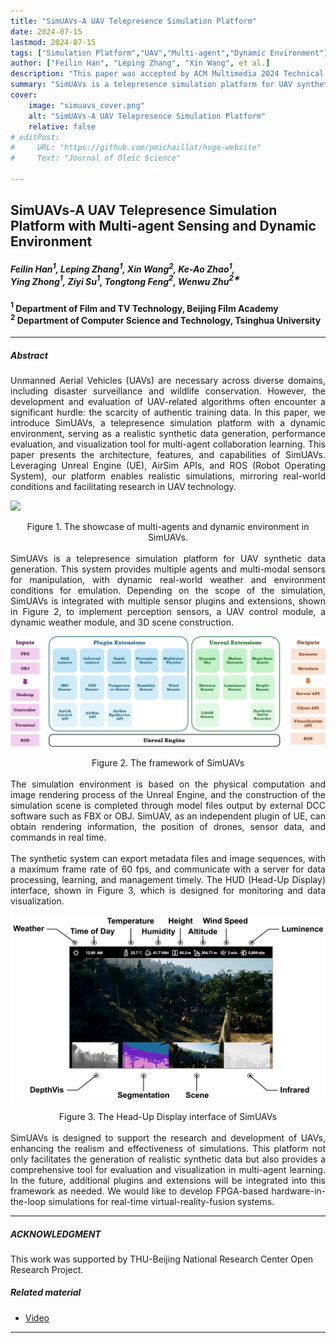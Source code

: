 ```yaml
---
title: "SimUAVs-A UAV Telepresence Simulation Platform" 
date: 2024-07-15
lastmod: 2024-07-15
tags: ["Simulation Platform","UAV","Multi-agent","Dynamic Environment"]
author: ["Feilin Han", "Leping Zhang", "Xin Wang", et al.]
description: "This paper was accepted by ACM Multimedia 2024 Technical Demos and Videos Track." 
summary: "SimUAVs is a telepresence simulation platform for UAV synthetic data generation. This system provides multiple agents and multi-modal sensors for manipulation, with dynamic real-world weather and environment conditions for emulation." 
cover:
    image: "simuavs_cover.png"
    alt: "SimUAVs-A UAV Telepresence Simulation Platform"
    relative: false
# editPost:
#     URL: "https://github.com/pmichaillat/hugo-website"
#     Text: "Journal of Oleic Science"

---
```


## SimUAVs-A UAV Telepresence Simulation Platform with Multi-agent Sensing and Dynamic Environment

##### Feilin Han$^1$, Leping Zhang$^1$, Xin Wang$^2$, Ke-Ao Zhao$^1$,<br>Ying Zhong$^1$, Ziyi Su$^1$, Tongtong Feng$^2$, Wenwu Zhu$^2$$^∗$

#### $^1$ Department of Film and TV Technology, Beijing Film Academy<br>$^2$ Department of Computer Science and Technology, Tsinghua University

---


##### Abstract

<div style="text-align: justify;">
Unmanned Aerial Vehicles (UAVs) are necessary across diverse domains, including disaster surveillance and wildlife conservation. However, the development and evaluation of UAV-related algorithms often encounter a significant hurdle: the scarcity of authentic training data. In this paper, we introduce SimUAVs, a telepresence simulation platform with a dynamic environment, serving as a realistic synthetic data generation, performance evaluation, and visualization tool for multi-agent collaboration learning. This paper presents the architecture, features, and capabilities of SimUAVs. Leveraging Unreal Engine (UE), AirSim APIs, and ROS (Robot Operating System), our platform enables realistic simulations, mirroring real-world conditions and facilitating research in UAV technology.
</div>




![](teaser.png)
<center>
Figure 1. The showcase of multi-agents and dynamic environment in SimUAVs.
</center>

<br>

<div style="text-align: justify;">
SimUAVs is a telepresence simulation platform for UAV synthetic data generation. This system provides multiple agents and multi-modal sensors for manipulation, with dynamic real-world weather and environment conditions for emulation. Depending on the scope of the simulation, SimUAVs is integrated with multiple sensor plugins and extensions, shown in Figure 2, to implement perception sensors, a UAV control module, a dynamic weather module, and 3D scene construction.
</div>


![](framework.png)
<center>
Figure 2. The framework of SimUAVs
</center>

<br>

<div style="text-align: justify;">
The simulation environment is based on the physical computation and image rendering process of the Unreal Engine, and the construction of the simulation scene is completed through model files output by external DCC software such as FBX or OBJ. SimUAV, as an independent plugin of UE, can obtain rendering information, the position of drones, sensor data, and commands in real time. 
</div>

<br>
<div style="text-align: justify;">
The synthetic system can export metadata files and image sequences, with a maximum frame rate of 60 fps, and communicate with a server for data processing, learning, and management timely. The HUD (Head-Up Display) interface, shown in Figure 3, which is designed for monitoring and data visualization.
</div>


![](HUD.png)
<center>
Figure 3. The Head-Up Display interface of SimUAVs
</center>

<br>

<div style="text-align: justify;">
SimUAVs is designed to support the research and development of UAVs, enhancing the realism and effectiveness of simulations. This platform not only facilitates the generation of realistic synthetic data but also provides a comprehensive tool for evaluation and visualization in multi-agent learning. In the future, additional plugins and extensions will be integrated into this framework as needed. We would like to develop FPGA-based hardware-in-the-loop simulations for real-time virtual-reality-fusion systems. 
</div>


---
<!-- 
##### Citation

Unterholzer, Detlev A., and  Moritz-Maria von Igelfeld. 2013. "Unusual Uses For Olive Oil." *Journal of Oleic Science* 34 (1): 449–489. http://www.alexandermccallsmith.com/book/unusual-uses-for-olive-oil.

```BibTeX
@article{UI13,
author = {Detlev A. Unterholzer and Moritz-Maria von Igelfeld},
year = {2013},
title ={Unusual Uses For Olive Oil},
journal = {Journal of Oleic Science},
volume = {34},
number = {1},
pages = {449--489},
url = {http://www.alexandermccallsmith.com/book/unusual-uses-for-olive-oil}}
```

 -->


##### ACKNOWLEDGMENT

This work was supported by THU-Beijing National Research Center Open Research Project.


##### Related material

<!-- + [Paper](paper1.pdf) -->
+ [Video](https://youtu.be/G_fpFyRQBt0)
<!-- + [Code and data](https://github.com/pmichaillat/u-star) -->

---